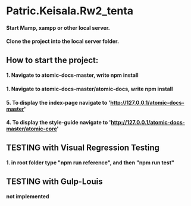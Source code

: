 # Patric.Keisala.Rw2_tenta

#### Start Mamp, xampp or other local server.
#### Clone the project into the local server folder.

## How to start the project:
#### 1. Navigate to atomic-docs-master, write npm install
#### 1. Navigate to atomic-docs-master/atomic-docs, write npm install

#### 5. To display the index-page navigate to 'http://127.0.0.1/atomic-docs-master'
#### 4. To display the style-guide navigate to 'http://127.0.0.1/atomic-docs-master/atomic-core'

## TESTING with Visual Regression Testing
#### 1. in root folder type "npm run reference", and then "npm run test"

## TESTING with Gulp-Louis
#### not implemented